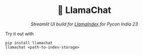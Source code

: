 <h1 align="center">🦙 LlamaChat</h1>
<p align="center">
  <i>Streamlit UI build for <a href="https://gpt-index.readthedocs.io/">LlamaIndex</a> for Pycon India 23</i>
</p>

Try it out with 
```
pip install llamachat
llamachat <path-to-index-storage>
```
